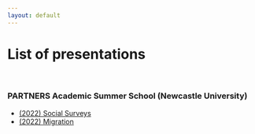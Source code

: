 ```yaml
---
layout: default
---
```


# List of presentations

<br>

### PARTNERS Academic Summer School (Newcastle University)

* [(2022) Social Surveys](https://cgmoreh.github.io/webslides/PASS2022/SocialSurveys/2022-SocialSurveys)
* [(2022) Migration](https://cgmoreh.github.io/webslides/PASS2022/Migration/2022-Migration)
